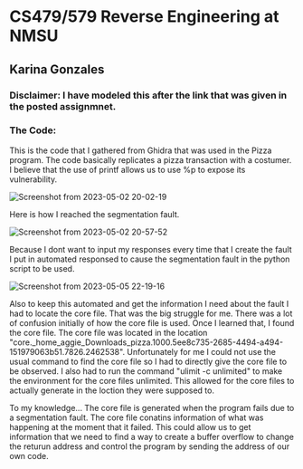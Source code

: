 # CS479/579 Reverse Engineering at NMSU
## Karina Gonzales

### Disclaimer: I have modeled this after the link that was given in the posted assignmnet. 

### The Code:

  This is the code that I gathered from Ghidra that was used in the Pizza program. The code basically replicates a pizza transaction with a costumer. I believe that the use of printf allows us to use %p to expose its vulnerability.


![Screenshot from 2023-05-02 20-02-19](https://user-images.githubusercontent.com/111537927/235828898-fe196cce-f0b6-41b5-adae-cae4c8069295.png)

  Here is how I reached the segmentation fault. 


![Screenshot from 2023-05-02 20-57-52](https://user-images.githubusercontent.com/111537927/235830421-3dba45e7-bb27-4cbf-823f-e57489a42732.png)

  Because I dont want to input my responses every time that I create the fault I put in automated responsed to cause the segmentation fault in the python script to be used.

![Screenshot from 2023-05-05 22-19-16](https://user-images.githubusercontent.com/111537927/236601828-45a84296-2a25-4f40-bd78-e7d2bbebeb20.png)

  Also to keep this automated and get the information I need about the fault I had to locate the core file. That was the big struggle for me. There was a lot of confusion initially of how the core file is used. Once I learned that, I found the core file. The core file was located in the location "core._home_aggie_Downloads_pizza.1000.5ee8c735-2685-4494-a494-151979063b51.7826.2462538". Unfortunately for me I could not use the usual command to find the core file so I had to directly give the core file to be observed. I also had to run the command "ulimit -c unlimited" to make the environment for the core files unlimited. This allowed for the core files to actually generate in the loction they were supposed to.

  To my knowledge... The core file is generated when the program fails due to a segmentation fault. The core file conatins information of what was happening at the moment that it failed. This could allow us to get information that we need to find a way to create a buffer overflow to change the returun address and control the program by sending the address of our own code.                 

 
